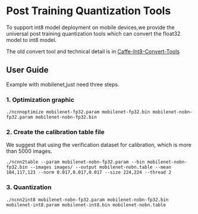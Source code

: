 # Post Training Quantization Tools

To support int8 model deployment on mobile devices,we provide the universal post training quantization tools which can convert the float32 model to int8 model.

The old convert tool and technical detail is in [Caffe-Int8-Convert-Tools](https://github.com/BUG1989/caffe-int8-convert-tools)

## User Guide

Example with mobilenet,just need three steps.

### 1. Optimization graphic 

```
./ncnnoptimize mobilenet-fp32.param mobilenet-fp32.bin mobilenet-nobn-fp32.param mobilenet-nobn-fp32.bin 
```

### 2. Create the calibration table file

We suggest that using the verification dataset for calibration, which is more than 5000 images.

```
./ncnn2table --param mobilenet-nobn-fp32.param --bin mobilenet-nobn-fp32.bin --images images/ --output mobilenet-nobn.table --mean 104,117,123 --norm 0.017,0.017,0.017 --size 224,224 --thread 2
```

### 3. Quantization

```
./ncnn2int8 mobilenet-nobn-fp32.param mobilenet-nobn-fp32.bin mobilenet-int8.param mobilenet-int8.bin mobilenet-nobn.table
```

